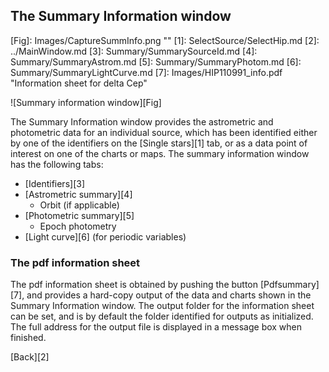 <h2 id="sourceinfo"> The Summary Information window </h2>
[Fig]: Images/CaptureSummInfo.png ""
[1]: SelectSource/SelectHip.md
[2]: ../MainWindow.md
[3]: Summary/SummarySourceId.md
[4]: Summary/SummaryAstrom.md
[5]: Summary/SummaryPhotom.md
[6]: Summary/SummaryLightCurve.md
[7]: Images/HIP110991_info.pdf "Information sheet for delta Cep"

![Summary information window][Fig]

The Summary Information window provides the astrometric and photometric data for an individual source, which has been identified either by one of the identifiers on the [Single stars][1] tab, or as a data point of interest on one of the charts or maps. The summary information window has the following tabs:

- [Identifiers][3]
- [Astrometric summary][4]
	- Orbit (if applicable)
- [Photometric summary][5]
	- Epoch photometry
- [Light curve][6] (for periodic variables)

<h3 id="pdfinfo"> The pdf information sheet </h3>
The pdf information sheet is obtained by pushing the button [Pdfsummary][7], and provides a hard-copy output of the data and charts shown in the Summary Information window. The output folder for the information sheet can be set, and is by default the folder identified for outputs as initialized. The full address for the output file is displayed in a message box when finished.

[Back][2]
